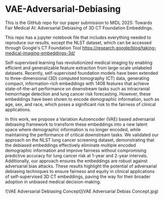 # VAE-Adversarial-Debiasing

This is the GitHub repo for our paper submission to MIDL 2025: Towards Fair Medical AI: Adversarial Debiasing of 3D CT Foundation Embeddings.

This repo has a jupyter notebook file that includes everything needed to reproduce our results, except the NLST dataset, which can be accessed through Google's CT Foundation Tool https://research.google/blog/taking-medical-imaging-embeddings-3d/


Self-supervised learning has revolutionized medical imaging by enabling efficient and generalizable feature extraction from large-scale unlabeled datasets. Recently, self-supervised foundation models have been extended to three-dimensional (3D) computed tomography (CT) data, generating compact, information-rich embeddings with 1408 features that achieve state-of-the-art performance on downstream tasks such as intracranial hemorrhage detection and lung cancer risk forecasting. However, these embeddings have been shown to encode demographic information, such as age, sex, and race, which poses a significant risk to the fairness of clinical applications.

In this work, we propose a Variation Autoencoder (VAE) based adversarial debiasing framework to transform these embeddings into a new latent space where demographic information is no longer encoded, while maintaining the performance of critical downstream tasks. We validated our approach on the NLST lung cancer screening dataset, demonstrating that the debiased embeddings effectively eliminate multiple encoded demographic information and improve fairness without compromising predictive accuracy for lung cancer risk at 1-year and 2-year intervals. Additionally, our approach ensures the embeddings are robust against adversarial bias attacks. These results highlight the potential of adversarial debiasing techniques to ensure fairness and equity in clinical applications of self-supervised 3D CT embeddings, paving the way for their broader adoption in unbiased medical decision-making.

![VAE Adversarial Debiasing Concept](VAE Adversarial Debias Concept.jpg)



